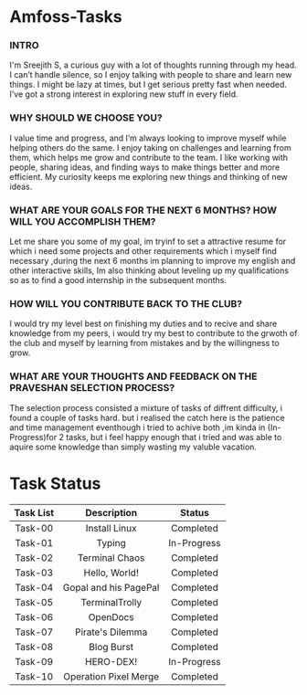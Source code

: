 # Amfoss-Tasks
### INTRO
I'm Sreejith S, a curious guy with a lot of thoughts running through my head. I can’t handle silence, so I enjoy talking with people to share and learn new things. I might be lazy at times, but I get serious pretty fast when needed. I’ve got a strong interest in exploring new stuff in every field.
### WHY SHOULD WE CHOOSE YOU?
I value time and progress, and I’m always looking to improve myself while helping others do the same. I enjoy taking on challenges and learning from them, which helps me grow and contribute to the team. I like working with people, sharing ideas, and finding ways to make things better and more efficient. My curiosity keeps me exploring new things and thinking of new ideas.
### WHAT ARE YOUR GOALS FOR THE NEXT 6 MONTHS? HOW WILL YOU ACCOMPLISH THEM?
Let me share you some of my goal, im tryinf to set a attractive resume for which i need some projects and other requirements which i myself find necessary ,during the next 6 months im planning to improve my english and other interactive skills, Im also thinking about leveling up my qualifications so as to find a good internship in the subsequent months.
### HOW WILL YOU CONTRIBUTE BACK TO THE CLUB?
I would try my level best on finishing my duties and to recive and share knowledge from my peers, i would try my best to contribute to the grwoth of the club and myself by learning from mistakes and by the willingness to grow.
### WHAT ARE YOUR THOUGHTS AND FEEDBACK ON THE PRAVESHAN SELECTION PROCESS?
The selection process consisted a mixture of tasks of diffrent difficulty, i found a couple of tasks hard. but i realised the catch here is the patience and time management eventhough i tried to achive both ,im kinda in (In-Progress)for 2 tasks, but i feel happy enough that i tried and was able to aquire some knowledge than simply wasting my valuble vacation.
# Task Status

| Task List | Description | Status |
| :-:    | :-:         | :-:    |
| Task-00| Install Linux | Completed |
| Task-01| Typing          | In-Progress |
| Task-02| Terminal Chaos | Completed |
| Task-03| Hello, World! | Completed |
| Task-04| Gopal and his PagePal | Completed|
| Task-05| TerminalTrolly | Completed|
| Task-06| OpenDocs | Completed |
| Task-07| Pirate's Dilemma | Completed|
| Task-08| Blog Burst | Completed|
| Task-09| HERO-DEX! | In-Progress |
| Task-10|  Operation Pixel Merge | Completed|
